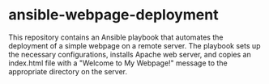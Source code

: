 # ansible-webpage-deployment
This repository contains an Ansible playbook that automates the deployment of a simple webpage on a remote server. The playbook sets up the necessary configurations, installs Apache web server, and copies an index.html file with a "Welcome to My Webpage!" message to the appropriate directory on the server. 
